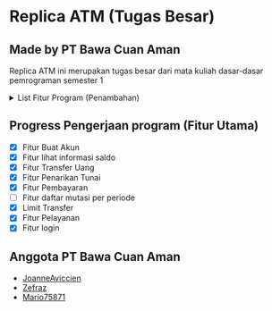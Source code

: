 # Replica ATM (Tugas Besar)

## Made by PT Bawa Cuan Aman

Replica ATM ini merupakan tugas besar dari mata kuliah dasar-dasar pemrograman semester 1

<details>
    <summary>List Fitur Program (Penambahan)</summary>
    <ul>
        <li>Fitur login (maksimal kesalahan input password 3x) (Auto blokir kartu)</li>
        <li>Fitur lihat informasi saldo</li>
        <li>Rekening tipe 1: Transfer maksimal Rp10 juta/hari</li>
        <li>Rekening tipe 2: Transfer maksimal Rp20 juta/hari</li>
        <li>Rekening tipe 3: Transfer maksimal Rp50 juta/hari</li>
        <li>Fitur Tarik Tunai</li>
        <li>Fitur Pembayaran (bayar listrik, pdam, top up, pajak)</li>
        <li>Fitur Pembuatan rekening</li>
        <li>Fitur Biaya Transfer ke bank lain: Rp5.000 per transaksi.</li>
        <li>Fitur Melakukan Setor Tunai</li>
        <li>Fitur Mencetak Kartu, dengan syarat sudah memiliki rekening</li>
    </ul>

</details>

## Progress Pengerjaan program (Fitur Utama)

- [x] Fitur Buat Akun
- [x] Fitur lihat informasi saldo
- [x] Fitur Transfer Uang
- [x] Fitur Penarikan Tunai
- [x] Fitur Pembayaran
- [ ] Fitur daftar mutasi per periode
- [x] Limit Transfer
- [x] Fitur Pelayanan
- [x] Fitur login

## Anggota PT Bawa Cuan Aman

- [JoanneAviccien](https://github.com/JoanneAviccien)
- [Zefraz](https://github.com/ZEFRAZ)
- [Mario75871](https://github.com/Mario75871)
